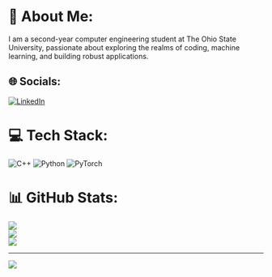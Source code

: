 # 💫 About Me:
I am a second-year computer engineering student at The Ohio State University, passionate about exploring the realms of coding, machine learning, and building robust applications.


## 🌐 Socials:
[![LinkedIn](https://img.shields.io/badge/LinkedIn-%230077B5.svg?logo=linkedin&logoColor=white)](https://linkedin.com/in/www.linkedin.com/in/tejas-naik-105011325) 

# 💻 Tech Stack:
![C++](https://img.shields.io/badge/c++-%2300599C.svg?style=for-the-badge&logo=c%2B%2B&logoColor=white) ![Python](https://img.shields.io/badge/python-3670A0?style=for-the-badge&logo=python&logoColor=ffdd54) ![PyTorch](https://img.shields.io/badge/PyTorch-%23EE4C2C.svg?style=for-the-badge&logo=PyTorch&logoColor=white)
# 📊 GitHub Stats:
![](https://github-readme-stats.vercel.app/api?username=TejasNaik24&theme=dark&hide_border=false&include_all_commits=false&count_private=false)<br/>
![](https://github-readme-streak-stats.herokuapp.com/?user=TejasNaik24&theme=dark&hide_border=false)<br/>
![](https://github-readme-stats.vercel.app/api/top-langs/?username=TejasNaik24&theme=dark&hide_border=false&include_all_commits=false&count_private=false&layout=compact)

---
[![](https://visitcount.itsvg.in/api?id=TejasNaik24&icon=0&color=0)](https://visitcount.itsvg.in)

<!-- Proudly created with GPRM ( https://gprm.itsvg.in ) -->
